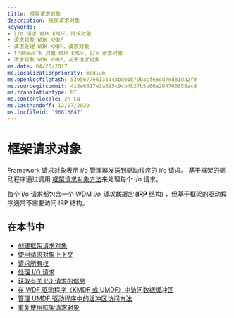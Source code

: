 ```yaml
---
title: 框架请求对象
description: 框架请求对象
keywords:
- I/o 请求 WDK KMDF，请求对象
- 请求对象 WDK KMDF
- 请求处理 WDK KMDF，请求对象
- framework 对象 WDK KMDF、i/o 请求对象
- 请求对象 WDK KMDF，关于请求对象
ms.date: 04/20/2017
ms.localizationpriority: medium
ms.openlocfilehash: 5395677e6136448bd01b79bacfe8cd7ed81da2f0
ms.sourcegitcommit: 418e6617e2a695c9cb4b37b5b60e264760858acd
ms.translationtype: MT
ms.contentlocale: zh-CN
ms.lasthandoff: 12/07/2020
ms.locfileid: "96815647"
---
```

# <a name="framework-request-objects"></a>框架请求对象





Framework 请求对象表示 i/o 管理器发送到驱动程序的 i/o 请求。 基于框架的驱动程序通过调用 [框架请求对象方法](/windows-hardware/drivers/ddi/wdfrequest/)来处理每个 i/o 请求。

每个 i/o 请求都包含一个 WDM *i/o 请求数据包* ([**IRP**](/windows-hardware/drivers/ddi/wdm/ns-wdm-_irp) 结构) ，但基于框架的驱动程序通常不需要访问 IRP 结构。

## <a name="in-this-section"></a>在本节中


-   [创建框架请求对象](creating-framework-request-objects.md)
-   [使用请求对象上下文](using-request-object-context.md)
-   [请求所有权](request-ownership.md)
-   [处理 I/O 请求](processing-i-o-requests.md)
-   [获取有关 I/O 请求的信息](obtaining-information-about-an-i-o-request.md)
-   [在 WDF 驱动程序（KMDF 或 UMDF）中访问数据缓冲区](accessing-data-buffers-in-wdf-drivers.md)
-   [管理 UMDF 驱动程序中的缓冲区访问方法](managing-buffer-access-methods-in-umdf-drivers.md)
-   [重复使用框架请求对象](reusing-framework-request-objects.md)

 

